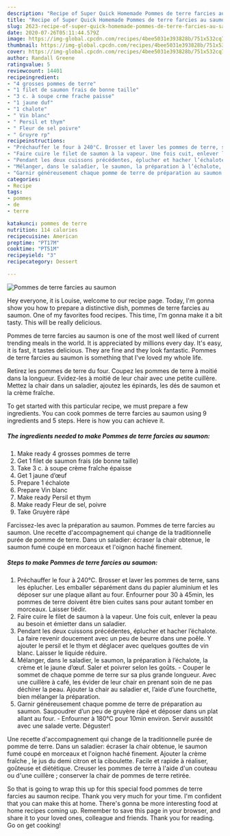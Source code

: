 ```yaml
---
description: "Recipe of Super Quick Homemade Pommes de terre farcies au saumon"
title: "Recipe of Super Quick Homemade Pommes de terre farcies au saumon"
slug: 2623-recipe-of-super-quick-homemade-pommes-de-terre-farcies-au-saumon
date: 2020-07-26T05:11:44.579Z
image: https://img-global.cpcdn.com/recipes/4bee5031e393828b/751x532cq70/pommes-de-terre-farcies-au-saumon-photo-principale-de-la-recette.jpg
thumbnail: https://img-global.cpcdn.com/recipes/4bee5031e393828b/751x532cq70/pommes-de-terre-farcies-au-saumon-photo-principale-de-la-recette.jpg
cover: https://img-global.cpcdn.com/recipes/4bee5031e393828b/751x532cq70/pommes-de-terre-farcies-au-saumon-photo-principale-de-la-recette.jpg
author: Randall Greene
ratingvalue: 5
reviewcount: 14401
recipeingredient:
- "4 grosses pommes de terre"
- "1 filet de saumon frais de bonne taille"
- "3 c. à soupe crme frache paisse"
- "1 jaune duf"
- "1 chalote"
- " Vin blanc"
- " Persil et thym"
- " Fleur de sel poivre"
- " Gruyre rp"
recipeinstructions:
- "Préchauffer le four à 240°C. Brosser et laver les pommes de terre, sans les éplucher. Les emballer séparément dans du papier aluminium et les déposer sur une plaque allant au four. Enfourner pour 30 à 45min, les pommes de terre doivent être bien cuites sans pour autant tomber en morceaux. Laisser tiédir."
- "Faire cuire le filet de saumon à la vapeur. Une fois cuit, enlever la peau au besoin et émietter dans un saladier."
- "Pendant les deux cuissons précédentes, éplucher et hacher l’échalote. La faire revenir doucement avec un peu de beurre dans une poêle. Y ajouter le persil et le thym et déglacer avec quelques gouttes de vin blanc. Laisser le liquide réduire."
- "Mélanger, dans le saladier, le saumon, la préparation à l’échalote, la crème et le jaune d’œuf. Saler et poivrer selon les goûts.  Couper le sommet de chaque pomme de terre sur sa plus grande longueur. Avec une cuillère à café, les évider de leur chair en prenant soin de ne pas déchirer la peau. Ajouter la chair au saladier et, l’aide d’une fourchette, bien mélanger la préparation."
- "Garnir généreusement chaque pomme de terre de préparation au saumon. Saupoudrer d’un peu de gruyère râpé et déposer dans un plat allant au four. Enfourner à 180°C pour 10min environ. Servir aussitôt avec une salade verte. Déguster!"
categories:
- Recipe
tags:
- pommes
- de
- terre

katakunci: pommes de terre 
nutrition: 114 calories
recipecuisine: American
preptime: "PT17M"
cooktime: "PT51M"
recipeyield: "3"
recipecategory: Dessert

---
```



![Pommes de terre farcies au saumon](https://img-global.cpcdn.com/recipes/4bee5031e393828b/751x532cq70/pommes-de-terre-farcies-au-saumon-photo-principale-de-la-recette.jpg)

Hey everyone, it is Louise, welcome to our recipe page. Today, I'm gonna show you how to prepare a distinctive dish, pommes de terre farcies au saumon. One of my favorites food recipes. This time, I'm gonna make it a bit tasty. This will be really delicious.

Pommes de terre farcies au saumon is one of the most well liked of current trending meals in the world. It is appreciated by millions every day. It's easy, it is fast, it tastes delicious. They are fine and they look fantastic. Pommes de terre farcies au saumon is something that I've loved my whole life.

Retirez les pommes de terre du four. Coupez les pommes de terre à moitié dans la longueur. Evidez-les à moitié de leur chair avec une petite cuillère. Mettez la chair dans un saladier, ajoutez les épinards, les dés de saumon et la crème fraîche.


To get started with this particular recipe, we must prepare a few ingredients. You can cook pommes de terre farcies au saumon using 9 ingredients and 5 steps. Here is how you can achieve it.

<!--inarticleads1-->

##### The ingredients needed to make Pommes de terre farcies au saumon:

1. Make ready 4 grosses pommes de terre
1. Get 1 filet de saumon frais (de bonne taille)
1. Take 3 c. à soupe crème fraîche épaisse
1. Get 1 jaune d’œuf
1. Prepare 1 échalote
1. Prepare  Vin blanc
1. Make ready  Persil et thym
1. Make ready  Fleur de sel, poivre
1. Take  Gruyère râpé


Farcissez-les avec la préparation au saumon. Pommes de terre farcies au saumon. Une recette d&#39;accompagnement qui change de la traditionnelle purée de pomme de terre. Dans un saladier: écraser la chair obtenue, le saumon fumé coupé en morceaux et l&#39;oignon haché finement. 

<!--inarticleads2-->

##### Steps to make Pommes de terre farcies au saumon:

1. Préchauffer le four à 240°C. Brosser et laver les pommes de terre, sans les éplucher. Les emballer séparément dans du papier aluminium et les déposer sur une plaque allant au four. Enfourner pour 30 à 45min, les pommes de terre doivent être bien cuites sans pour autant tomber en morceaux. Laisser tiédir.
1. Faire cuire le filet de saumon à la vapeur. Une fois cuit, enlever la peau au besoin et émietter dans un saladier.
1. Pendant les deux cuissons précédentes, éplucher et hacher l’échalote. La faire revenir doucement avec un peu de beurre dans une poêle. Y ajouter le persil et le thym et déglacer avec quelques gouttes de vin blanc. Laisser le liquide réduire.
1. Mélanger, dans le saladier, le saumon, la préparation à l’échalote, la crème et le jaune d’œuf. Saler et poivrer selon les goûts.  - Couper le sommet de chaque pomme de terre sur sa plus grande longueur. Avec une cuillère à café, les évider de leur chair en prenant soin de ne pas déchirer la peau. Ajouter la chair au saladier et, l’aide d’une fourchette, bien mélanger la préparation.
1. Garnir généreusement chaque pomme de terre de préparation au saumon. Saupoudrer d’un peu de gruyère râpé et déposer dans un plat allant au four. - Enfourner à 180°C pour 10min environ. Servir aussitôt avec une salade verte. Déguster!


Une recette d&#39;accompagnement qui change de la traditionnelle purée de pomme de terre. Dans un saladier: écraser la chair obtenue, le saumon fumé coupé en morceaux et l&#39;oignon haché finement. Ajouter la crème fraîche , le jus du demi citron et la ciboulette. Facile et rapide à réaliser, goûteuse et diététique. Creuser les pommes de terre à l&#39;aide d&#39;un couteau ou d&#39;une cuillère ; conserver la chair de pommes de terre retirée. 

So that is going to wrap this up for this special food pommes de terre farcies au saumon recipe. Thank you very much for your time. I'm confident that you can make this at home. There's gonna be more interesting food at home recipes coming up. Remember to save this page in your browser, and share it to your loved ones, colleague and friends. Thank you for reading. Go on get cooking!
